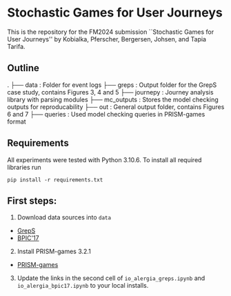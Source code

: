 # Stochastic Games for User Journeys
This is the repository for the FM2024 submission ``Stochastic Games for User Journeys'' by Kobialka, Pferscher, Bergersen, Johsen, and Tapia Tarifa.

## Outline
.
├── data : Folder for event logs
├── greps : Output folder for the GrepS case study, contains Figures 3, 4 and 5
├── journepy : Journey analysis library with parsing modules
├── mc_outputs : Stores the model checking outputs for reproducability
├── out : General output folder, contains Figures 6 and 7
├── queries : Used model checking queries in PRISM-games format


## Requirements
All experiments were tested with Python 3.10.6. To install all required libraries run
```
pip install -r requirements.txt
```

## First steps:

1. Download data sources into `data`
- [GrepS](https://zenodo.org/records/6962413/files/data.csv?download=1)
- [BPIC'17](https://data.4tu.nl/articles/dataset/BPI_Challenge_2017/12696884)

2. Install PRISM-games 3.2.1
- [PRISM-games](https://www.prismmodelchecker.org/games/download.php)

3. Update the links in the second cell of `io_alergia_greps.ipynb` and `io_alergia_bpic17.ipynb` to your local installs.
